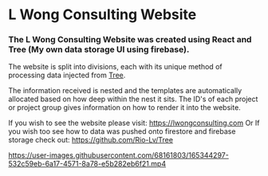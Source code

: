 <h1>L Wong Consulting Website</h1>
<h3>
The L Wong Consulting Website was created using React and Tree (My own data storage UI using firebase). 
</h3>

<p1>The website is split into divisions, each with its unique method of processing data injected from [Tree](https://github.com/Rio-Lv/Tree).</p1>

<p1>The information received is nested and the templates are automatically allocated based on how deep within the nest it sits. The ID's of each project or project group gives information on how to render it into the website.</p1>
  
<p1>If you wish to see the website please visit: https://lwongconsulting.com
 Or If you wish too see how to data was pushed onto firestore and firebase storage check out: https://github.com/Rio-Lv/Tree
</p1>

https://user-images.githubusercontent.com/68161803/165344297-532c59eb-6a17-4571-8a78-e5b282eb6f21.mp4

